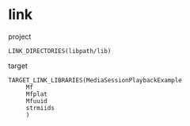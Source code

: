 # link

project

```
LINK_DIRECTORIES(libpath/lib)
```

target

```
TARGET_LINK_LIBRARIES(MediaSessionPlaybackExample
     Mf
     Mfplat
     Mfuuid
     strmiids
     )
```
